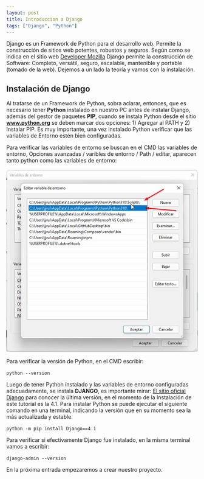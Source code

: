 ```yaml
---
layout: post
title: Introduccion a Django
tags: ["Django", "Python"]
---
```


Django es un Framework de Python para el desarrollo web. Permite la construcción de sitios web potentes, robustos y seguros. Según como se indica en el sitio web [Developer Mozilla](https://developer.mozilla.org/es/docs/Learn/Server-side/Django/Introduction) Django permite la construcción de Software: Completo, versátil, seguro, escalable, mantenible y portable (tomado de la web). Dejemos a un lado la teoría y vamos con la instalación.

## Instalación de Django

Al tratarse de un Framework de Python, sobra aclarar, entonces, que es necesario tener **Python** instalado en nuestro PC antes de instalar Django, además del gestor de paquetes **PIP**, cuando se instala Python desde el sitio **www.python.org** se deben marcar dos opciones: 1) Agregar al PATH y 2) Instalar PIP.  Es muy importante, una vez instalado Python verificar que las variables de Entorno estén bien configuradas.

Para verificar las variables de entorno se buscan en el CMD las variables de entorno, Opciones avanzadas / varibles de entorno / Path / editar, aparecen tanto python como las variables de entorno:

![Variables](/images/variables-de-entorno.png)

Para verificar la versión de Python, en el CMD escribir:

~~~ 
python --version
~~~ 

Luego de tener Python instalado y las variables de entorno configuradas adecuadamente, se instala **DJANGO**, es importante mirar: [El sitio oficial Django](https://www.djangoproject.com/download/) para conocer la última versión, en el momento de la Instalación de este tutorial es la 4.1.  Para instalar Python se puede ejecutar el siguiente comando en una terminal, indicando la versión que en su momento sea la más actualizada y estable. 

~~~ 
python -m pip install Django==4.1
~~~ 

Para verificar si efectivamente Django fue instalado, en la misma terminal vamos a escribir: 

~~~ 
django-admin --version
~~~ 


En la próxima entrada empezaremos a crear nuestro proyecto. 
